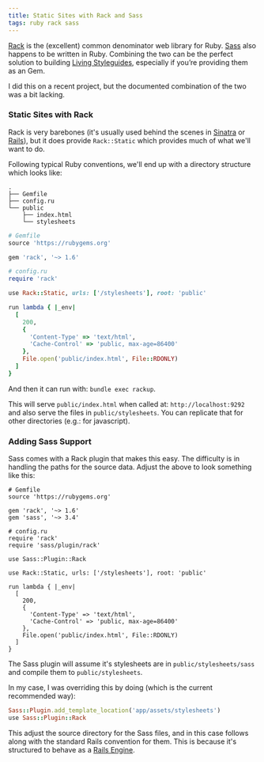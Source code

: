 ```yaml
---
title: Static Sites with Rack and Sass
tags: ruby rack sass
---
```


[Rack][] is the (excellent) common denominator web library for Ruby. [Sass][]
also happens to be written in Ruby. Combining the two can be the perfect
solution to building [Living Styleguides][], especially if you’re providing
them as an Gem.

I did this on a recent project, but the documented combination of the two was a
bit lacking.

### Static Sites with Rack

Rack is very barebones (it's usually used behind the scenes in [Sinatra][] or
[Rails][]), but it does provide `Rack::Static` which provides much of what
we'll want to do.

Following typical Ruby conventions, we'll end up with a directory structure
which looks like:

```
.
├── Gemfile
├── config.ru
└── public
    ├── index.html
    └── stylesheets
```

```ruby
# Gemfile
source 'https://rubygems.org'

gem 'rack', '~> 1.6'
```

```ruby
# config.ru
require 'rack'

use Rack::Static, urls: ['/stylesheets'], root: 'public'

run lambda { |_env|
  [
    200,
    {
      'Content-Type' => 'text/html',
      'Cache-Control' => 'public, max-age=86400'
    },
    File.open('public/index.html', File::RDONLY)
  ]
}
```

And then it can run with: `bundle exec rackup`.

This will serve `public/index.html` when called at: `http://localhost:9292` and
also serve the files in `public/stylesheets`. You can replicate that for other
directories (e.g.: for javascript).

### Adding Sass Support

Sass comes with a Rack plugin that makes this easy. The difficulty is in
handling the paths for the source data. Adjust the above to look something like
this:

```
# Gemfile
source 'https://rubygems.org'

gem 'rack', '~> 1.6'
gem 'sass', '~> 3.4'
```

```
# config.ru
require 'rack'
require 'sass/plugin/rack'

use Sass::Plugin::Rack

use Rack::Static, urls: ['/stylesheets'], root: 'public'

run lambda { |_env|
  [
    200,
    {
      'Content-Type' => 'text/html',
      'Cache-Control' => 'public, max-age=86400'
    },
    File.open('public/index.html', File::RDONLY)
  ]
}
```

The Sass plugin will assume it's stylesheets are in `public/stylesheets/sass`
and compile them to `public/stylesheets`.

In my case, I was overriding this by doing (which is the current recommended
way):

```ruby
Sass::Plugin.add_template_location('app/assets/stylesheets')
use Sass::Plugin::Rack
```

This adjust the source directory for the Sass files, and in this case follows
along with the standard Rails convention for them. This is because it's
structured to behave as a [Rails Engine][].

[Rack]: http://rack.github.io
[Sass]: http://sass-lang.com
[Living Styleguides]: https://gdstechnology.blog.gov.uk/2014/12/11/govuk-living-style-guide/
[Sinatra]: http://www.sinatrarb.com
[Rails]: http://rubyonrails.org
[Rails Engine]: http://guides.rubyonrails.org/engines.html
